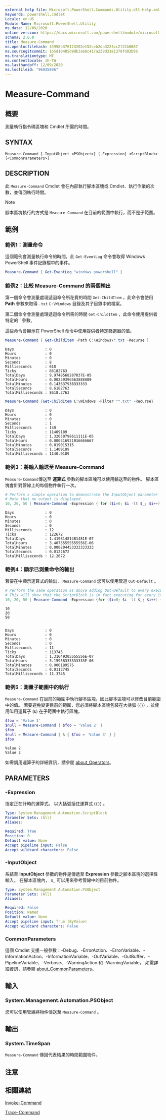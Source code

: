 ```yaml
---
external help file: Microsoft.PowerShell.Commands.Utility.dll-Help.xml
keywords: powershell,cmdlet
Locale: en-US
Module Name: Microsoft.PowerShell.Utility
ms.date: 12/09/2020
online version: https://docs.microsoft.com/powershell/module/microsoft.powershell.utility/measure-command?view=powershell-7.1&WT.mc_id=ps-gethelp
schema: 2.0.0
title: Measure-Command
ms.openlocfilehash: 43958b376123202e152ceb2da3223cc2f22b0687
ms.sourcegitcommit: 165d10405d9db3a68c417a239d3181378fd02b9b
ms.translationtype: MT
ms.contentlocale: zh-TW
ms.lasthandoff: 12/09/2020
ms.locfileid: "96935896"
---
```

# Measure-Command

## 概要
測量執行指令碼區塊和 Cmdlet 所需的時間。

## SYNTAX

```
Measure-Command [-InputObject <PSObject>] [-Expression] <ScriptBlock> [<CommonParameters>]
```

## DESCRIPTION

此 `Measure-Command` Cmdlet 會在內部執行腳本區塊或 Cmdlet、執行作業的次數，並傳回執行時間。

> [!NOTE]
> 腳本區塊執行的方式是 `Measure-Command` 在目前的範圍中執行，而不是子範圍。

## 範例

### 範例1：測量命令

這個範例會測量執行命令的時間，此 `Get-EventLog` 命令會取得 Windows PowerShell 事件記錄檔中的事件。

```powershell
Measure-Command { Get-EventLog "windows powershell" }
```

### 範例2：比較 Measure-Command 的兩個輸出

第一個命令會測量處理遞迴命令所花費的時間 `Get-ChildItem` ，此命令會使用 **Path** 參數來取得 `.txt` `C:\Windows` 目錄及其子目錄中的檔案。

第二個命令會測量處理遞迴命令所需的時間 `Get-ChildItem` ，此命令使用提供者特定的 ' 參數。

這些命令會顯示在 PowerShell 命令中使用提供者特定篩選器的值。

```powershell
Measure-Command { Get-ChildItem -Path C:\Windows\*.txt -Recurse }
```

```Output
Days              : 0
Hours             : 0
Minutes           : 0
Seconds           : 8
Milliseconds      : 618
Ticks             : 86182763
TotalDays         : 9.9748568287037E-05
TotalHours        : 0.00239396563888889
TotalMinutes      : 0.143637938333333
TotalSeconds      : 8.6182763
TotalMilliseconds : 8618.2763
```

```powershell
Measure-Command {Get-ChildItem C:\Windows -Filter "*.txt" -Recurse}
```

```Output
Days              : 0
Hours             : 0
Minutes           : 0
Seconds           : 1
Milliseconds      : 140
Ticks             : 11409189
TotalDays         : 1.32050798611111E-05
TotalHours        : 0.000316921916666667
TotalMinutes      : 0.019015315
TotalSeconds      : 1.1409189
TotalMilliseconds : 1140.9189
```

### 範例3：將輸入輸送至 Measure-Command

`Measure-Command`傳送至 **運算式** 參數的腳本區塊可以使用輸送至的物件。 腳本區塊會針對管線上的每個物件執行一次。

```powershell
# Perform a simple operation to demonstrate the InputObject parameter
# Note that no output is displayed.
10, 20, 50 | Measure-Command -Expression { for ($i=0; $i -lt $_; $i++) {$i} }
```

```Output
Days              : 0
Hours             : 0
Minutes           : 0
Seconds           : 0
Milliseconds      : 12
Ticks             : 122672
TotalDays         : 1.41981481481481E-07
TotalHours        : 3.40755555555556E-06
TotalMinutes      : 0.000204453333333333
TotalSeconds      : 0.0122672
TotalMilliseconds : 12.2672
```

### 範例4：顯示已測量命令的輸出

若要在中顯示運算式的輸出， `Measure-Command` 您可以使用管道 `Out-Default` 。

```powershell
# Perform the same operation as above adding Out-Default to every execution.
# This will show that the ScriptBlock is in fact executing for every item.
10, 20, 50 | Measure-Command -Expression {for ($i=0; $i -lt $_; $i++) {$i}; "$($_)" | Out-Default }
```

```Output
10
20
50


Days              : 0
Hours             : 0
Minutes           : 0
Seconds           : 0
Milliseconds      : 11
Ticks             : 113745
TotalDays         : 1.31649305555556E-07
TotalHours        : 3.15958333333333E-06
TotalMinutes      : 0.000189575
TotalSeconds      : 0.0113745
TotalMilliseconds : 11.3745
```

### 範例5：測量子範圍中的執行

`Measure-Command` 在目前的範圍中執行腳本區塊，因此腳本區塊可以修改目前範圍中的值。 若要避免變更目前的範圍，您必須將腳本區塊包裝在大括弧 (`{}`) ，並使用叫用運算子 (`&`) 在子範圍中執行區塊。

```powershell
$foo = 'Value 1'
$null = Measure-Command { $foo = 'Value 2' }
$foo
$null = Measure-Command { & { $foo = 'Value 3' } }
$foo
```

```Output
Value 2
Value 2
```

如需調用運算子的詳細資訊，請參閱 [about_Operators](../Microsoft.PowerShell.Core/About/about_Operators.md#call-operator-)。

## PARAMETERS

### -Expression

指定正在計時的運算式。 以大括弧括住運算式 (`{}`) 。

```yaml
Type: System.Management.Automation.ScriptBlock
Parameter Sets: (All)
Aliases:

Required: True
Position: 0
Default value: None
Accept pipeline input: False
Accept wildcard characters: False
```

### -InputObject

系結至 **InputObject** 參數的物件是傳遞至 **Expression** 參數之腳本區塊的選擇性輸入。 在腳本區塊內， `$_` 可以用來參考管線中的目前物件。

```yaml
Type: System.Management.Automation.PSObject
Parameter Sets: (All)
Aliases:

Required: False
Position: Named
Default value: None
Accept pipeline input: True (ByValue)
Accept wildcard characters: False
```

### CommonParameters

這個 Cmdlet 支援一般參數：-Debug、-ErrorAction、-ErrorVariable、-InformationAction、-InformationVariable、-OutVariable、-OutBuffer、-PipelineVariable、-Verbose、-WarningAction 和 -WarningVariable。 如需詳細資訊，請參閱 [about_CommonParameters](https://go.microsoft.com/fwlink/?LinkID=113216)。

## 輸入

### System.Management.Automation.PSObject

您可以使用管線將物件傳送至 `Measure-Command` 。

## 輸出

### System.TimeSpan

`Measure-Command` 傳回代表結果的時間範圍物件。

## 注意

## 相關連結

[Invoke-Command](../Microsoft.PowerShell.Core/Invoke-Command.md)

[Trace-Command](Trace-Command.md)

